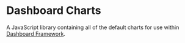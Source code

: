 # Dashboard Charts

A JavaScript library containing all of the default charts for use within [Dashboard Framework](https://github.com/RhoInc/dashboard-framework).
